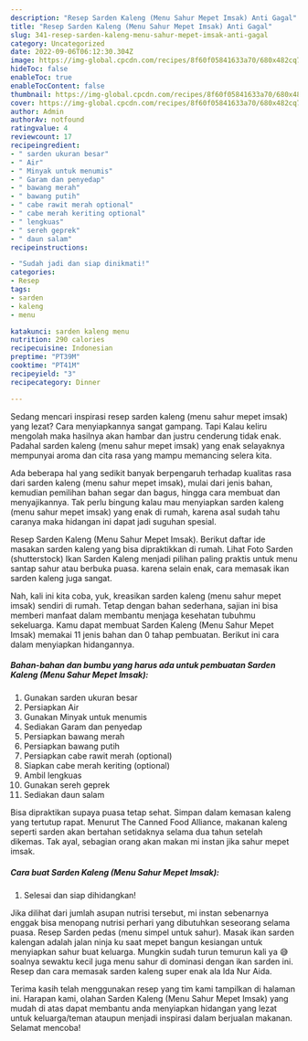 ```yaml
---
description: "Resep Sarden Kaleng (Menu Sahur Mepet Imsak) Anti Gagal"
title: "Resep Sarden Kaleng (Menu Sahur Mepet Imsak) Anti Gagal"
slug: 341-resep-sarden-kaleng-menu-sahur-mepet-imsak-anti-gagal
category: Uncategorized
date: 2022-09-06T06:12:30.304Z
image: https://img-global.cpcdn.com/recipes/8f60f05841633a70/680x482cq70/sarden-kaleng-menu-sahur-mepet-imsak-foto-resep-utama.jpg
hideToc: false
enableToc: true
enableTocContent: false
thumbnail: https://img-global.cpcdn.com/recipes/8f60f05841633a70/680x482cq70/sarden-kaleng-menu-sahur-mepet-imsak-foto-resep-utama.jpg
cover: https://img-global.cpcdn.com/recipes/8f60f05841633a70/680x482cq70/sarden-kaleng-menu-sahur-mepet-imsak-foto-resep-utama.jpg
author: Admin
authorAv: notfound
ratingvalue: 4
reviewcount: 17
recipeingredient:
- " sarden ukuran besar"
- " Air"
- " Minyak untuk menumis"
- " Garam dan penyedap"
- " bawang merah"
- " bawang putih"
- " cabe rawit merah optional"
- " cabe merah keriting optional"
- " lengkuas"
- " sereh geprek"
- " daun salam"
recipeinstructions:

- "Sudah jadi dan siap dinikmati!"
categories:
- Resep
tags:
- sarden
- kaleng
- menu

katakunci: sarden kaleng menu 
nutrition: 290 calories
recipecuisine: Indonesian
preptime: "PT39M"
cooktime: "PT41M"
recipeyield: "3"
recipecategory: Dinner

---
```



Sedang mencari inspirasi resep sarden kaleng (menu sahur mepet imsak) yang lezat? Cara menyiapkannya sangat gampang. Tapi Kalau keliru mengolah maka hasilnya akan hambar dan justru cenderung tidak enak. Padahal sarden kaleng (menu sahur mepet imsak) yang enak selayaknya mempunyai aroma dan cita rasa yang mampu memancing selera kita.


Ada beberapa hal yang sedikit banyak berpengaruh terhadap kualitas rasa dari sarden kaleng (menu sahur mepet imsak), mulai dari jenis bahan, kemudian pemilihan bahan segar dan bagus, hingga cara membuat dan menyajikannya. Tak perlu bingung kalau mau menyiapkan sarden kaleng (menu sahur mepet imsak) yang enak di rumah, karena asal sudah tahu caranya maka hidangan ini dapat jadi suguhan spesial.

Resep Sarden Kaleng (Menu Sahur Mepet Imsak). Berikut daftar ide masakan sarden kaleng yang bisa dipraktikkan di rumah. Lihat Foto Sarden (shutterstock) Ikan Sarden Kaleng menjadi pilihan paling praktis untuk menu santap sahur atau berbuka puasa. karena selain enak, cara memasak ikan sarden kaleng juga sangat.


Nah, kali ini kita coba, yuk, kreasikan sarden kaleng (menu sahur mepet imsak) sendiri di rumah. Tetap dengan bahan sederhana, sajian ini bisa memberi manfaat dalam membantu menjaga kesehatan tubuhmu sekeluarga. Kamu dapat membuat Sarden Kaleng (Menu Sahur Mepet Imsak) memakai 11 jenis bahan dan 0 tahap pembuatan. Berikut ini cara dalam menyiapkan hidangannya.

<!--inarticleads1-->

##### Bahan-bahan dan bumbu yang harus ada untuk pembuatan Sarden Kaleng (Menu Sahur Mepet Imsak):

1. Gunakan  sarden ukuran besar
1. Persiapkan  Air
1. Gunakan  Minyak untuk menumis
1. Sediakan  Garam dan penyedap
1. Persiapkan  bawang merah
1. Persiapkan  bawang putih
1. Persiapkan  cabe rawit merah (optional)
1. Siapkan  cabe merah keriting (optional)
1. Ambil  lengkuas
1. Gunakan  sereh geprek
1. Sediakan  daun salam


Bisa dipraktikan supaya puasa tetap sehat. Simpan dalam kemasan kaleng yang tertutup rapat. Menurut The Canned Food Alliance, makanan kaleng seperti sarden akan bertahan setidaknya selama dua tahun setelah dikemas. Tak ayal, sebagian orang akan makan mi instan jika sahur mepet imsak. 

<!--inarticleads2-->

##### Cara buat Sarden Kaleng (Menu Sahur Mepet Imsak):


1. Selesai dan siap dihidangkan!

Jika dilihat dari jumlah asupan nutrisi tersebut, mi instan sebenarnya enggak bisa menopang nutrisi perhari yang dibutuhkan seseorang selama puasa. Resep Sarden pedas (menu simpel untuk sahur). Masak ikan sarden kalengan adalah jalan ninja ku saat mepet bangun kesiangan untuk menyiapkan sahur buat keluarga. Mungkin sudah turun temurun kali ya 😅 soalnya sewaktu kecil juga menu sahur di dominasi dengan ikan sarden ini. Resep dan cara memasak sarden kaleng super enak ala Ida Nur Aida. 

Terima kasih telah menggunakan resep yang tim kami tampilkan di halaman ini. Harapan kami, olahan Sarden Kaleng (Menu Sahur Mepet Imsak) yang mudah di atas dapat membantu anda menyiapkan hidangan yang lezat untuk keluarga/teman ataupun menjadi inspirasi dalam berjualan makanan. Selamat mencoba!
